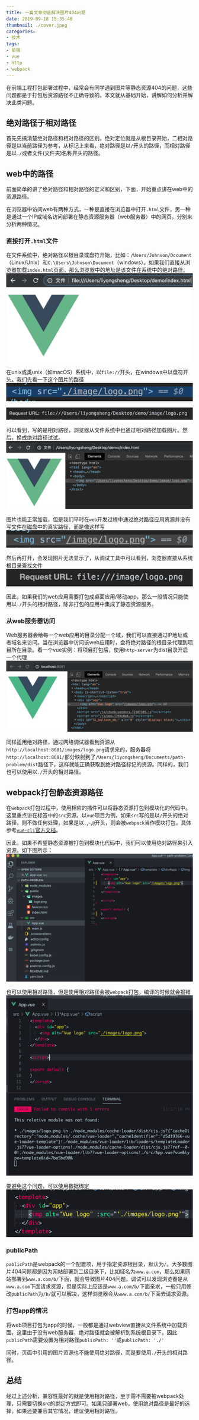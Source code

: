 ```yaml
---
title: 一篇文章彻底解决图片404问题
date: 2019-09-18 15:35:40
thumbnail: ./cover.jpeg
categories:
- 技术
tags:
- 前端
- vue
- http
- webpack
---
```


在前端工程打包部署过程中，经常会有同学遇到图片等静态资源404的问题，这些问题都是于打包后资源路径不正确导致的。本文就从基础开始，讲解如何分析并解决此类问题。
<!-- more -->

## 绝对路径于相对路径

首先先搞清楚绝对路径和相对路径的区别。绝对定位就是从根目录开始，二相对路径是以当前路径为参考，从标记上来看，绝对路径是以`/`开头的路径，而相对路径是以`./`或者文件(文件夹)名称开头的路径。

## web中的路径

前面简单的讲了绝对路径和相对路径的定义和区别，下面，开始重点讲在web中的资源路径。

在浏览器中访问web有两种方式，一种是直接在浏览器中打开`.html`文件，另一种是通过一个IP或域名访问部署在静态资源服务器（web服务器）中的网页。分别来分析两种情况。

### 直接打开`.html`文件

在文件系统中，绝对路径以根目录或盘符开始，比如：`/Users/Johnson/Document`（Linux/Unix）和`C:\Users\Johnson\Document`（windows）。如果我们直接从浏览器加载`index.html`页面，那么浏览器中的地址是该文件在系统中的绝对路径。
![](./p1.png)

在unix或类unix（如macOS）系统中，以`file://`开头，在windows中以盘符开头。我们先看一下这个图片的路径
![](./p2.png)

![](./p3.png)

可以看到，写的是相对路径，浏览器从文件系统中也通过相对路径加载图片。然后，换成绝对路径试试。
![](./p4.png)

图片也能正常加载，但是我们平时在`web`开发过程中通过绝对路径应用资源并没有写文件在磁盘中的真实路径，而是像这样写
![](./p5.png)

然后再打开，会发现图片无法显示了，从调试工具中可以看到，浏览器直接从系统根目录查找文件
![](./p6.png)

因此，如果我们的web应用需要打包成桌面应用/移动app，那么一般情况只能使用以`./`开头的相对路径，除非打包的应用中集成了静态资源服务。

### 从web服务器访问

Web服务器会给每一个web应用的目录分配一个域，我们可以直接通过IP地址或者域名来访问。当在浏览器中访问该web应用时，会将绝对路径的根目录代理到项目所在目录。看一个vue实例：将项目打包后，使用`http-server`为dist目录开启一个代理
![](./p7.png)

同样适用绝对路径，通过网络调试器看到资源从`http://localhost:8081/images/logo.png`请求来的，服务器将`http://localhost:8081/`部分映射到了`/Users/liyongsheng/Documents/path-problem/dist`路径下，这样就能正确获取到绝对路径标记的资源。同样的，我们也可以使用以`./`开头的相对路径。

## webpack打包静态资源路径

在`webpack`打包过程中，使用相应的插件可以将静态资源打包到模块化的代码中。这里重点讲在标签中的`src`资源。以`vue`项目为例，如果`src`写的是以`/`开头的绝对路径，则不做任何处理，如果是以`.`,`~`,`@`开头，则会被`webpack`当作模块打包，具体参考[`vue-cli`官方文档](https://cli.vuejs.org/zh/guide/html-and-static-assets.html#url-%E8%BD%AC%E6%8D%A2%E8%A7%84%E5%88%99)。

因此，如果不希望静态资源被打包到模块化代码中，我们可以使用绝对路径来引入资源，如下图所示：
![](./p8.png)

也可以使用相对路径，但是使用相对路径会被`webpack`打包，编译的时候就会报错
![](./p9.png)

要避免这个问题，可以使用数据绑定
![](./p10.png)


### publicPath

`pablicPath`是webpack的一个配置项，用于指定资源根目录，默认为`/`。大多数图片404问题都是因为网站部署到二级目录下，比如域名为`www.a.com`，那么如果网站部署到`www.a.com/b/`下面，就会导致图片404问题，调试可以发现浏览器是从`www.a.com`下面请求资源，但是实际上应该是`www.a.com/b/`下面亲求，一般只用修改`publicPath`为`/b/`就可以解决，这样浏览器会从`www.a.com/b/`下面去请求资源。

### 打包app的情况

将web项目打包为app的时候，一般都是通过webview直接从文件系统中加载页面，这里由于没有web服务器，绝对路径就会被解析到系统根目录下。因此`publicPath`需要设置为相对路径`publicPath: ''`或`publicPath: './'`

同时，页面中引用的图片资源也不能使用绝对路径，而是要使用`./`开头的相对路径。

## 总结

经过上述分析，兼容性最好的就是使用相对路径，至于需不需要被webpack处理，只需要切换src的绑定方式即可。如果只部署web，使用绝对路径是最好的选择，如果还要兼容其它情况，建议使用相对路径。
